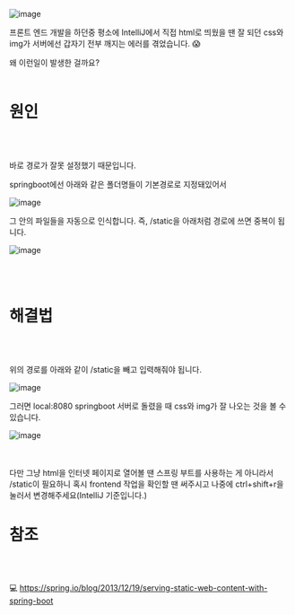 <br/><br/>

![image](https://user-images.githubusercontent.com/79133602/135301483-cc8454a9-37af-4741-8ad6-0861ad9c883a.png)

프론트 엔드 개발을 하던중 평소에 IntelliJ에서 직접 html로 띄웠을 땐 잘 되던 css와 img가 서버에선 갑자기 전부 깨지는 에러를 겪었습니다. 😱
<br/>

왜 이런일이 발생한 걸까요?
<br/><br/>

# 원인
<br/><br/>

바로 경로가 잘못 설정했기 때문입니다. 

springboot에선 아래와 같은 폴더명들이 기본경로로 지정돼있어서 

![image](https://user-images.githubusercontent.com/79133602/135304257-d6f98ae8-eff2-472a-8578-f96dc6816aba.png)

그 안의 파일들을 자동으로 인식합니다. 즉, /static을 아래처럼 경로에 쓰면 중복이 됩니다. 

![image](https://user-images.githubusercontent.com/79133602/135302928-3a203a05-72de-4461-abfb-c57f6a11c368.png)


<br/><br/>

# 해결법
<br/><br/>

위의 경로를 아래와 같이 /static을 빼고 입력해줘야 됩니다. 

![image](https://user-images.githubusercontent.com/79133602/135302820-7a85a80b-7af9-41d8-96e3-49afa797f1c7.png)

그러면  local:8080 springboot 서버로 돌렸을 때 css와 img가 잘 나오는 것을 볼 수 있습니다. 

![image](https://user-images.githubusercontent.com/79133602/135301843-9c3b3466-0639-489c-8913-6fdb846fb64c.png)

<br/><br/>
다만 그냥 html을 인터넷 페이지로 열어볼 땐 스프링 부트를 사용하는 게 아니라서 /static이 필요하니 혹시 frontend 작업을 확인할 땐 써주시고 나중에 ctrl+shift+r을 눌러서 변경해주세요(IntelliJ 기준입니다.)


# 참조
<br/><br/>

💻 <https://spring.io/blog/2013/12/19/serving-static-web-content-with-spring-boot>
